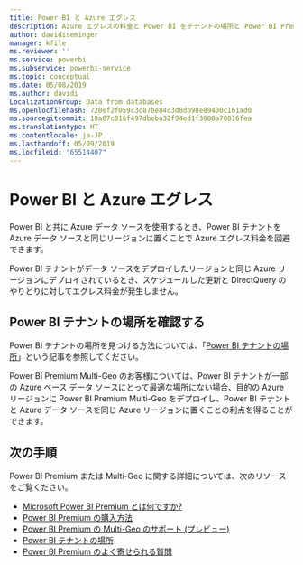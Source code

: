 ```yaml
---
title: Power BI と Azure エグレス
description: Azure エグレスの料金と Power BI をテナントの場所と Power BI Premium に基づいて理解する
author: davidiseminger
manager: kfile
ms.reviewer: ''
ms.service: powerbi
ms.subservice: powerbi-service
ms.topic: conceptual
ms.date: 05/08/2019
ms.author: davidi
LocalizationGroup: Data from databases
ms.openlocfilehash: 720ef2f059c3c87be84c3d8db98e89400c161ad0
ms.sourcegitcommit: 10a87c016f497dbeba32f94ed1f3688a70816fea
ms.translationtype: HT
ms.contentlocale: ja-JP
ms.lasthandoff: 05/09/2019
ms.locfileid: "65514407"
---
```

# <a name="power-bi-and-azure-egress"></a>Power BI と Azure エグレス

Power BI と共に Azure データ ソースを使用するとき、Power BI テナントを Azure データ ソースと同じリージョンに置くことで Azure エグレス料金を回避できます。

Power BI テナントがデータ ソースをデプロイしたリージョンと同じ Azure リージョンにデプロイされているとき、スケジュールした更新と DirectQuery のやりとりに対してエグレス料金が発生しません。 

## <a name="determining-where-your-power-bi-tenant-is-located"></a>Power BI テナントの場所を確認する

Power BI テナントの場所を見つける方法については、「[Power BI テナントの場所](service-admin-where-is-my-tenant-located.md)」という記事を参照してください。

Power BI Premium Multi-Geo のお客様については、Power BI テナントが一部の Azure ベース データ ソースにとって最適な場所にない場合、目的の Azure リージョンに Power BI Premium Multi-Geo をデプロイし、Power BI テナントと Azure データ ソースを同じ Azure リージョンに置くことの利点を得ることができます。

## <a name="next-steps"></a>次の手順

Power BI Premium または Multi-Geo に関する詳細については、次のリソースをご覧ください。

* [Microsoft Power BI Premium とは何ですか?](service-premium-what-is.md)
* [Power BI Premium の購入方法](service-admin-premium-purchase.md)
* [Power BI Premium の Multi-Geo のサポート (プレビュー)](service-admin-premium-multi-geo.md)
* [Power BI テナントの場所](service-admin-where-is-my-tenant-located.md)
* [Power BI Premium のよく寄せられる質問](service-premium-faq.md)



